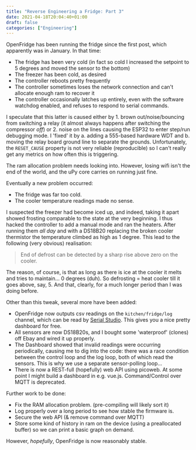 ```yaml
---
title: "Reverse Engineering a Fridge: Part 3"
date: 2021-04-18T20:04:40+01:00
draft: false
categories: ["Engineering"]
---
```



OpenFridge has been running the fridge since the first post, which apparently
was in January. In that time:

* The fridge has been very cold (in fact so cold I increased the setpoint to 5
  degrees and moved the sensor to the bottom)
* The freezer has been cold, as desired
* The controller reboots pretty frequently
* The controller sometimes loses the network connection and can't allocate
  enough ram to recover it
* The controller occasionally latches up entirely, even with the software
  watchdog enabled, and refuses to respond to serial commands.
  
I speculate that this latter is caused either by 1. brown out/noise/bouncing
from switching a relay (it almost always happens after switching the compressor
*off*) or 2. noise on the lines causing the ESP32 to enter step/run debugging
mode.  I 'fixed' it by a. adding a 555-based hardware WDT and b. moving the
relay board ground line to separate the grounds.  Unfortunately, the
`RESET_CAUSE` property is not very reliable (reproducible) so I can't really get
any metrics on how often this is triggering.

The ram allocation problem needs looking into.  However, losing wifi isn't the
end of the world, and the uPy core carries on running just fine.

Eventually a new problem occurred:

* The fridge was far too cold.
* The cooler temperature readings made no sense.

I suspected the freezer had become iced up, and indeed, taking it apart showed
frosting comparable to the state at the very beginning.  I thus hacked the
controller to add a manual mode and ran the heaters.  After running them *all
day* and with a DS18B20 replacing the broken cooler thermistor the temperature
climbed as high as 1 degree.  This lead to the following (very obvious)
realisation:

> End of defrost can be detected by a sharp rise above zero on the cooler.

The reason, of course, is that as long as there is ice at the cooler it melts
and tries to maintain... 0 degrees (duh).  So defrosting = heat cooler till it
goes above, say, 5.  And that, clearly, for a much longer period than I was
doing before.

Other than this tweak, several more have been added:

* OpenFridge now outputs csv readings on the `kitchen/fridge/log` channel, which
  can be read by [Serial
  Studio](https://github.com/Serial-Studio/Serial-Studio).  This gives you a
  nice pretty dashboard for free.
* All sensors are now DS18B20s, and I bought some 'waterproof' (clones) off Ebay
  and wired it up properly.
* The Dashboard showed that invalid readings were occurring periodically,
  causing me to dig into the code: there was a race condition between the
  control loop and the log loop, both of which read the sensors.  This is why we
  use a separate sensor-polling loop...
* There is now a REST-full (hopefully) web API using picoweb.  At some point I
  might build a dashboard in e.g. vue.js.  Command/Control over MQTT is
  deprecated.
  
  
Further work to be done:

* Fix the RAM allocation problem.  (pre-compiling will likely sort it)
* Log properly over a long period to see how stable the firmware is.
* Secure the web API (& remove command over MQTT)
* Store some kind of history in ram on the device (using a preallocated buffer)
  so we can print a basic graph on demand.
  
However, *hopefully*, OpenFridge is now reasonably stable.
